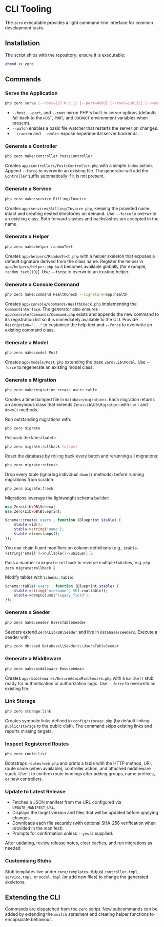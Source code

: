 # CLI Tooling

The `zero` executable provides a light command-line interface for common development tasks.

## Installation

The script ships with the repository; ensure it is executable:

```bash
chmod +x zero
```

## Commands

### Serve the Application

```bash
php zero serve [--host=127.0.0.1] [--port=8000] [--root=public] [--watch] [--franken] [--swolee]
```

- `--host`, `--port`, and `--root` mirror PHP's built-in server options (defaults fall back to the `HOST`, `PORT`, and `DOCROOT` environment variables when present).
- `--watch` enables a basic file watcher that restarts the server on changes.
- `--franken` and `--swolee` expose experimental server backends.

### Generate a Controller

```bash
php zero make:controller PostsController
```

Creates `app/controllers/PostsController.php` with a simple `index` action. Append `--force` to overwrite an existing file. The generator will add the `Controller` suffix automatically if it is not present.

### Generate a Service

```bash
php zero make:service Billing/Invoice
```

Creates `app/services/Billing/Invoice.php`, keeping the provided name intact and creating nested directories on demand. Use `--force` to overwrite an existing class. Both forward slashes and backslashes are accepted in the name.

### Generate a Helper

```bash
php zero make:helper randomText
```

Creates `app/helpers/RandomText.php` with a helper skeleton that exposes a default signature derived from the class name. Register the helper in `app/helpers/Helper.php` so it becomes available globally (for example, `random_text(10)`). Use `--force` to overwrite an existing helper.

### Generate a Console Command

```bash
php zero make:command HealthCheck --signature=app:health
```

Creates `app/console/Commands/HealthCheck.php` implementing the `CommandInterface`. The generator also ensures `app/console/Commands/Command.php` exists and appends the new command to its registration list so it is immediately available to the CLI. Provide `--description="..."` to customise the help text and `--force` to overwrite an existing command class.

### Generate a Model

```bash
php zero make:model Post
```

Creates `app/models/Post.php` extending the base `Zero\Lib\Model`. Use `--force` to regenerate an existing model class.

### Generate a Migration

```bash
php zero make:migration create_users_table
```

Creates a timestamped file in `database/migrations`. Each migration returns an anonymous class that extends `Zero\Lib\DB\Migration` with `up()` and `down()` methods.

Run outstanding migrations with:

```bash
php zero migrate
```

Rollback the latest batch:

```bash
php zero migrate:rollback [steps]
```

Reset the database by rolling back every batch and rerunning all migrations:

```bash
php zero migrate:refresh
```

Drop every table (ignoring individual `down()` methods) before running migrations from scratch:

```bash
php zero migrate:fresh
```

Migrations leverage the lightweight schema builder:

```php
use Zero\Lib\DB\Schema;
use Zero\Lib\DB\Blueprint;

Schema::create('users', function (Blueprint $table) {
    $table->id();
    $table->string('name');
    $table->timestamps();
});
```

You can chain fluent modifiers on column definitions (e.g., `$table->string('email')->nullable()->unique();`).

Pass a number to `migrate:rollback` to reverse multiple batches, e.g. `php zero migrate:rollback 2`.

Modify tables with `Schema::table`:

```php
Schema::table('users', function (Blueprint $table) {
    $table->string('nickname', 50)->nullable();
    $table->dropColumn('legacy_field');
});
```

### Generate a Seeder

```bash
php zero make:seeder UsersTableSeeder
```

Seeders extend `Zero\Lib\DB\Seeder` and live in `database/seeders`. Execute a seeder with:

```bash
php zero db:seed Database\\Seeders\\UsersTableSeeder
```

### Generate a Middleware

```bash
php zero make:middleware EnsureAdmin
```

Creates `app/middlewares/EnsureAdminMiddleware.php` with a `handle()` stub ready for authentication or authorization logic. Use `--force` to overwrite an existing file.

### Link Storage

```bash
php zero storage:link
```

Creates symbolic links defined in `config/storage.php` (by default linking `public/storage` to the public disk). The command skips existing links and reports missing targets.

### Inspect Registered Routes

```bash
php zero route:list
```

Bootstraps `routes/web.php` and prints a table with the HTTP method, URI, route name (when available), controller action, and attached middleware stack. Use it to confirm route bindings after adding groups, name prefixes, or new controllers.

### Update to Latest Release

- Fetches a JSON manifest from the URL configured via `UPDATE_MANIFEST_URL`.
- Displays the target version and files that will be updated before applying changes.
- Downloads each file securely (with optional SHA-256 verification when provided in the manifest).
- Prompts for confirmation unless `--yes` is supplied.

After updating, review release notes, clear caches, and run migrations as needed.

### Customising Stubs

Stub templates live under `core/templates`. Adjust `controller.tmpl`, `service.tmpl`, or `model.tmpl` (or add new files) to change the generated skeletons.

## Extending the CLI

Commands are dispatched from the `zero` script. New subcommands can be added by extending the `switch` statement and creating helper functions to encapsulate behaviour.
